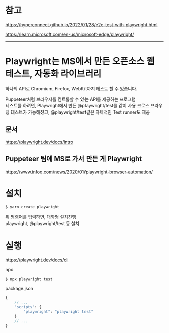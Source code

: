 # 참고

https://hyperconnect.github.io/2022/01/28/e2e-test-with-playwright.html

https://learn.microsoft.com/en-us/microsoft-edge/playwright/

---

# Playwright는 MS에서 만든 오픈소스 웹 테스트, 자동화 라이브러리

하나의 API로 Chromium, Firefox, WebKit까지 테스트 할 수 있습니다.

Puppeteer처럼 브라우저를 컨트롤할 수 있는 API를 제공하는 프로그램  
테스트를 하려면, Playwright에서 만든 @playwright/test를 같이 사용
크로스 브라우징 테스트가 가능해졌고, @playwright/test같은 자체적인 Test runner도 제공

## 문서

https://playwright.dev/docs/intro

## Puppeteer 팀에 MS로 가서 만든 게 Playwright

https://www.infoq.com/news/2020/01/playwright-browser-automation/

# 설치

```
$ yarn create playwright
```

위 명령어를 입력하면, 대화형 설치진행  
playwright, @playwright/test 등 설치

# 실행

https://playwright.dev/docs/cli

npx

```
$ npx playwright test
```

package.json

```javascript
{
    // ...
    "scripts": {
        "playwright": "playwright test"
    }
    // ...
}
```
